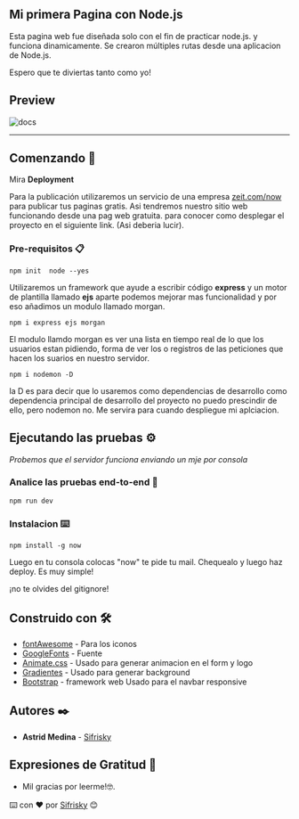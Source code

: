 
## Mi primera Pagina con Node.js

Esta pagina web fue diseñada solo con el fin de practicar node.js. y funciona dinamicamente. Se crearon múltiples rutas desde una 
aplicacion de Node.js. 

Espero que te diviertas tanto como yo!

## Preview
![docs](screenshot.png)

*********************************************************************************************************************
## Comenzando 🚀

Mira **Deployment** 

Para la publicación utilizaremos un servicio de una empresa 
[zeit.com/now](http://zeit.com/now) para publicar tus paginas gratis. Asi tendremos 
nuestro sitio web funcionando desde una pag web gratuita.
para conocer como desplegar el proyecto en el siguiente link. 
(Asi deberia lucir).

### Pre-requisitos 📋

```
npm init  node --yes
```

Utilizaremos un framework que ayude a escribir código **express** y un motor de plantilla
llamado **ejs** aparte podemos mejorar mas funcionalidad y por eso añadimos un modulo 
llamado morgan.

```
npm i express ejs morgan
```

El modulo llamdo morgan es ver una lista en tiempo real de lo que los usuarios estan 
pidiendo, forma de ver los o registros de las peticiones que hacen los suarios en nuestro
servidor.

```
npm i nodemon -D 
```

la D es para decir que lo usaremos como dependencias de desarrollo como dependencia principal de desarrollo del proyecto no puedo prescindir de ello, pero nodemon no. Me servira para cuando despliegue mi aplciacion.

## Ejecutando las pruebas ⚙️

_Probemos que el servidor funciona enviando un mje por consola_

### Analice las pruebas end-to-end 🔩

```
npm run dev
```

### Instalacion ⌨️

```
npm install -g now
```
Luego en tu consola colocas "now" te pide tu mail. Chequealo y luego haz deploy. Es muy simple!

¡no te olvides del gitignore!

## Construido con 🛠️

* [fontAwesome](https://fontawesome.com/) - Para los iconos
* [GoogleFonts](https://fonts.google.com/) - Fuente 
* [Animate.css](https://animate.style/) - Usado para generar animacion en el form y logo
* [Gradientes](https://uigradients.com/) - Usado para generar background
* [Bootstrap](https://getbootstrap.com/docs/4.5/getting-started/introduction/) - framework web Usado para el navbar responsive

## Autores ✒️

* **Astrid Medina**  - [Sifrisky](https://github.com/Sifrisky.com)

## Expresiones de Gratitud 🎁

* Mil gracias por leerme!🤓.


⌨️ con ❤️ por [Sifrisky](https://github.com/Sifrisky) 😊
